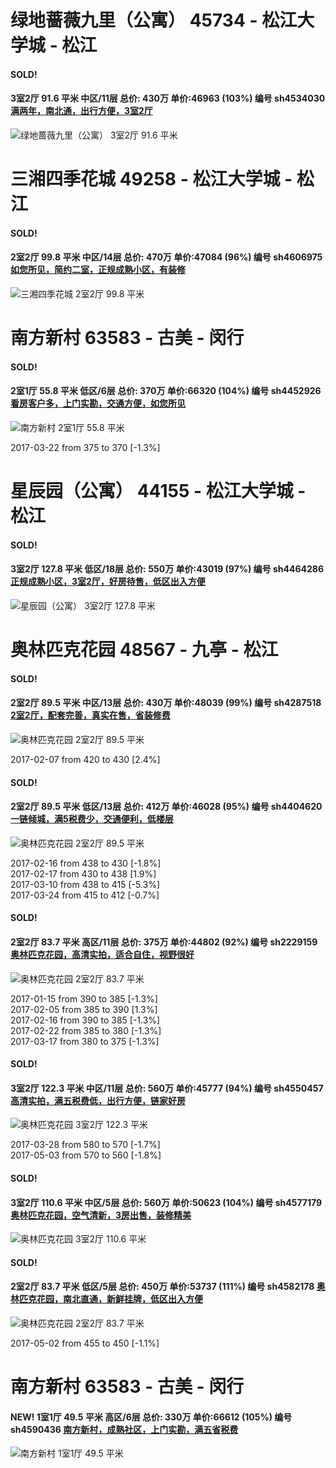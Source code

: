 # 绿地蔷薇九里（公寓） 45734 - 松江大学城 - 松江

#### SOLD!
#### 3室2厅 91.6 平米 中区/11层 总价: 430万 单价:46963 (103%) 编号 sh4534030 [满两年，南北通，出行方便，3室2厅](https://href.li/?http://sh.lianjia.com/ershoufang/sh4534030.html)

![绿地蔷薇九里（公寓） 3室2厅 91.6 平米](http://cdn1.dooioo.com/fetch/vp/fy/gi/20150601/3ea04d64-3bba-412a-a361-be2cb39911bb.jpg_200x150.jpg)



    


# 三湘四季花城 49258 - 松江大学城 - 松江

#### SOLD!
#### 2室2厅 99.8 平米 中区/14层 总价: 470万 单价:47084 (96%) 编号 sh4606975 [如您所见，简约二室，正规成熟小区，有装修](https://href.li/?http://sh.lianjia.com/ershoufang/sh4606975.html)

![三湘四季花城 2室2厅 99.8 平米](http://cdn1.dooioo.com/fetch/vp/fy/gi/20170426/f21daea7-30b9-4168-b227-13a8a3d346ac.jpg_200x150.jpg)



    


# 南方新村 63583 - 古美 - 闵行

#### SOLD!
#### 2室1厅 55.8 平米 低区/6层 总价: 370万 单价:66320 (104%) 编号 sh4452926 [看房客户多，上门实勘，交通方便，如您所见](https://href.li/?http://sh.lianjia.com/ershoufang/sh4452926.html)

![南方新村 2室1厅 55.8 平米](http://cdn1.dooioo.com/fetch/vp/fy/gi/20170105/b56a4343-d871-4d74-9877-9f65fd58d309.jpg_200x150.jpg)

2017-03-22 from 375 to 370 [-1.3%]

    


# 星辰园（公寓） 44155 - 松江大学城 - 松江

#### SOLD!
#### 3室2厅 127.8 平米 低区/18层 总价: 550万 单价:43019 (97%) 编号 sh4464286 [正规成熟小区，3室2厅，好房待售，低区出入方便](https://href.li/?http://sh.lianjia.com/ershoufang/sh4464286.html)

![星辰园（公寓） 3室2厅 127.8 平米](http://cdn7.dooioo.com/static/img/new-version/default_block.png)



    


# 奥林匹克花园 48567 - 九亭 - 松江

#### SOLD!
#### 2室2厅 89.5 平米 中区/13层 总价: 430万 单价:48039 (99%) 编号 sh4287518 [2室2厅，配套完善，真实在售，省装修费](https://href.li/?http://sh.lianjia.com/ershoufang/sh4287518.html)

![奥林匹克花园 2室2厅 89.5 平米](http://cdn1.dooioo.com/fetch/vp/fy/gi/20161016/bf20e97f-bfd0-4444-9dfb-c38763ba66ba.jpg_200x150.jpg)

2017-02-07 from 420 to 430 [2.4%]

    
#### SOLD!
#### 2室2厅 89.5 平米 低区/13层 总价: 412万 单价:46028 (95%) 编号 sh4404620 [一链倾城，满5税费少，交通便利，低楼层](https://href.li/?http://sh.lianjia.com/ershoufang/sh4404620.html)

![奥林匹克花园 2室2厅 89.5 平米](http://cdn1.dooioo.com/fetch/vp/fy/gi/20161204/ffcf23b3-dc49-4024-b2b6-c3195db41e3c.jpg_200x150.jpg)

2017-02-16 from 438 to 430 [-1.8%]<br />2017-02-17 from 430 to 438 [1.9%]<br />2017-03-10 from 438 to 415 [-5.3%]<br />2017-03-24 from 415 to 412 [-0.7%]

    
#### SOLD!
#### 2室2厅 83.7 平米 高区/11层 总价: 375万 单价:44802 (92%) 编号 sh2229159 [奥林匹克花园，高清实拍，适合自住，视野很好](https://href.li/?http://sh.lianjia.com/ershoufang/sh2229159.html)

![奥林匹克花园 2室2厅 83.7 平米](http://cdn1.dooioo.com/fetch/vp/fy/gi/20161218/133b5483-686f-4bae-a818-0435b20d3a0a.jpg_200x150.jpg)

2017-01-15 from 390 to 385 [-1.3%]<br />2017-02-05 from 385 to 390 [1.3%]<br />2017-02-16 from 390 to 385 [-1.3%]<br />2017-02-22 from 385 to 380 [-1.3%]<br />2017-03-17 from 380 to 375 [-1.3%]

    
#### SOLD!
#### 3室2厅 122.3 平米 中区/11层 总价: 560万 单价:45777 (94%) 编号 sh4550457 [高清实拍，满五税费低，出行方便，链家好房](https://href.li/?http://sh.lianjia.com/ershoufang/sh4550457.html)

![奥林匹克花园 3室2厅 122.3 平米](http://cdn1.dooioo.com/fetch/vp/fy/gi/20170316/13e18f55-554c-4a96-958c-bb90a99291a7.jpg_200x150.jpg)

2017-03-28 from 580 to 570 [-1.7%]<br />2017-05-03 from 570 to 560 [-1.8%]

    
#### SOLD!
#### 3室2厅 110.6 平米 中区/5层 总价: 560万 单价:50623 (104%) 编号 sh4577179 [奥林匹克花园，空气清新，3房出售，装修精美](https://href.li/?http://sh.lianjia.com/ershoufang/sh4577179.html)

![奥林匹克花园 3室2厅 110.6 平米](http://cdn1.dooioo.com/fetch/vp/fy/gi/20161014/c18727fd-57fa-49ab-bf02-bb5aed26d479.jpg_200x150.jpg)



    
#### SOLD!
#### 2室2厅 83.7 平米 低区/5层 总价: 450万 单价:53737 (111%) 编号 sh4582178 [奥林匹克花园，南北直通，新鲜挂牌，低区出入方便](https://href.li/?http://sh.lianjia.com/ershoufang/sh4582178.html)

![奥林匹克花园 2室2厅 83.7 平米](http://cdn1.dooioo.com/fetch/vp/fy/gi/20170219/283b19ce-0bae-4dac-af0a-b2f2f6dc345a.jpg_200x150.jpg)

2017-05-02 from 455 to 450 [-1.1%]

    


# 南方新村 63583 - 古美 - 闵行

#### NEW! 1室1厅 49.5 平米 高区/6层 总价: 330万 单价:66612 (105%) 编号 sh4590436 [南方新村，成熟社区，上门实勘，满五省税费](https://href.li/?http://sh.lianjia.com/ershoufang/sh4590436.html)

![南方新村 1室1厅 49.5 平米](http://cdn1.dooioo.com/fetch/vp/fy/gi/20170415/d694a338-dcca-4805-8814-6875f07b9ac3.jpg_200x150.jpg)

    


